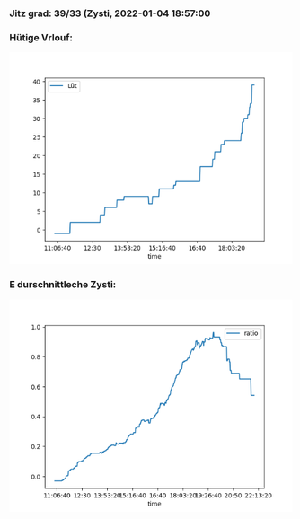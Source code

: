 ### Jitz grad: 39/33 (Zysti, 2022-01-04 18:57:00

### Hütige Vrlouf:
![Graph](Today.png)

### E durschnittleche Zysti:
![Graph](Zysti.png)